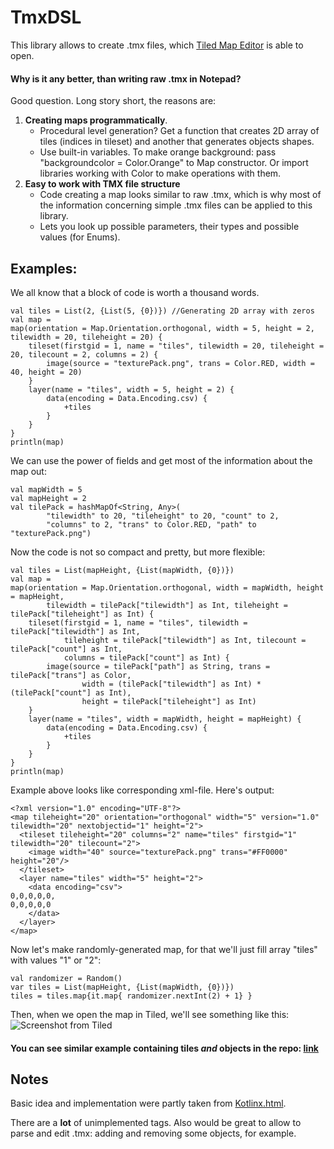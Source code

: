 # TmxDSL
This library allows to create .tmx files, which [Tiled Map Editor](http://www.mapeditor.org/) is able to open.

#### Why is it any better, than writing raw .tmx in Notepad?
Good question. Long story short, the reasons are:
1. **Creating maps programmatically**. 
   - Procedural level generation? Get a function that creates 2D array of tiles (indices in tileset) and another that generates objects shapes. 
   - Use built-in variables. To make orange background: pass "backgroundcolor = Color.Orange" to Map constructor. Or import libraries working with Color to make operations with them.
2. **Easy to work with TMX file structure**
   - Code creating a map looks similar to raw .tmx, which is why most of the information concerning simple .tmx files can be applied to this library.
   - Lets you look up possible parameters, their types and possible values (for Enums).

## Examples:
We all know that a block of code is worth a thousand words.
```
val tiles = List(2, {List(5, {0})}) //Generating 2D array with zeros
val map =
map(orientation = Map.Orientation.orthogonal, width = 5, height = 2, tilewidth = 20, tileheight = 20) {
    tileset(firstgid = 1, name = "tiles", tilewidth = 20, tileheight = 20, tilecount = 2, columns = 2) {
        image(source = "texturePack.png", trans = Color.RED, width = 40, height = 20)
    }
    layer(name = "tiles", width = 5, height = 2) {
        data(encoding = Data.Encoding.csv) {
            +tiles
        }
    }
}
println(map)
```
We can use the power of fields and get most of the information about the map out:
```
val mapWidth = 5
val mapHeight = 2
val tilePack = hashMapOf<String, Any>(
        "tilewidth" to 20, "tileheight" to 20, "count" to 2,
        "columns" to 2, "trans" to Color.RED, "path" to "texturePack.png")
```
Now the code is not so compact and pretty, but more flexible:
```
val tiles = List(mapHeight, {List(mapWidth, {0})})
val map =
map(orientation = Map.Orientation.orthogonal, width = mapWidth, height = mapHeight,
        tilewidth = tilePack["tilewidth"] as Int, tileheight = tilePack["tileheight"] as Int) {
    tileset(firstgid = 1, name = "tiles", tilewidth = tilePack["tilewidth"] as Int,
            tileheight = tilePack["tilewidth"] as Int, tilecount = tilePack["count"] as Int,
            columns = tilePack["count"] as Int) {
        image(source = tilePack["path"] as String, trans = tilePack["trans"] as Color,
                width = (tilePack["tilewidth"] as Int) * (tilePack["count"] as Int),
                height = tilePack["tileheight"] as Int)
    }
    layer(name = "tiles", width = mapWidth, height = mapHeight) {
        data(encoding = Data.Encoding.csv) {
            +tiles
        }
    }
}
println(map)  
```
Example above looks like corresponding xml-file. Here's output:
```
<?xml version="1.0" encoding="UTF-8"?>
<map tileheight="20" orientation="orthogonal" width="5" version="1.0" tilewidth="20" nextobjectid="1" height="2">
  <tileset tileheight="20" columns="2" name="tiles" firstgid="1" tilewidth="20" tilecount="2">
    <image width="40" source="texturePack.png" trans="#FF0000" height="20"/>
  </tileset>
  <layer name="tiles" width="5" height="2">
    <data encoding="csv">
0,0,0,0,0,
0,0,0,0,0
    </data>
  </layer>
</map>
```
Now let's make randomly-generated map, for that we'll just fill array "tiles" with values "1" or "2":
```
val randomizer = Random()
var tiles = List(mapHeight, {List(mapWidth, {0})})
tiles = tiles.map{it.map{ randomizer.nextInt(2) + 1} }
```
Then, when we open the map in Tiled, we'll see something like this:
![Screenshot from Tiled](https://user-images.githubusercontent.com/22173703/30928440-5b187480-a3c4-11e7-8098-cd25f3b3c04b.png)
#### You can see similar example containing tiles _and_ objects in the repo: [link](https://github.com/ImmortalTurtle/TmxDSL/blob/master/src/main/kotlin/Example.kt)

## Notes
Basic idea and implementation were partly taken from [Kotlinx.html](https://github.com/Kotlin/kotlinx.html).

There are a **lot** of unimplemented tags.
Also would be great to allow to parse and edit .tmx: adding and removing some objects, for example.
